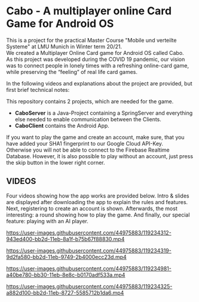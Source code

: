 Cabo - A multiplayer online Card Game for Android OS
====================================================

This is a project for the practical Master Course "Mobile und verteilte Systeme" at LMU Munich in Winter term 20/21.  
We created a Multiplayer Online Card game for Android OS called Cabo.  
As this project was developed during the COVID 19 pandemic, our vision was to connect people in lonely times with a refreshing online-card game, while preserving the “feeling” of real life card games. 

In the following videos and explanations about the project are provided, but first brief technical notes:

   This repository contains 2 projects, which are needed for the game.  

   - **CaboServer** is a Java-Project containing a SpringServer and everything else needed to enable communication between the Clients.
   - **CaboClient** contains the Android App.  

  If you want to play the game and create an account, make sure, that you have added your SHA1 fingerprint to our Google Cloud API-Key.   
  Otherwise you will not be able to connect to the Firebase Realtime Database.
  However, it is also possible to play without an account, just press the skip button in the lower right corner.
  
  
VIDEOS
------

Four videos showing how the app works are provided below. 
Intro & slides are displayed after downloading the app to explain the rules and features. 
Next, registering to create an account is shown. 
Afterwards, the most interesting: a round showing how to play the game.
And finally, our special feature: playing with an AI player. 

https://user-images.githubusercontent.com/44975883/119234312-943ed400-bb2d-11eb-8a1f-b75b67f88830.mp4



https://user-images.githubusercontent.com/44975883/119234319-9d2fa580-bb2d-11eb-9749-2b4000ecc23d.mp4



https://user-images.githubusercontent.com/44975883/119234981-a40be780-bb30-11eb-8e8c-b0170adf533a.mp4



https://user-images.githubusercontent.com/44975883/119234325-a882d100-bb2d-11eb-8727-5585712b1da6.mp4







